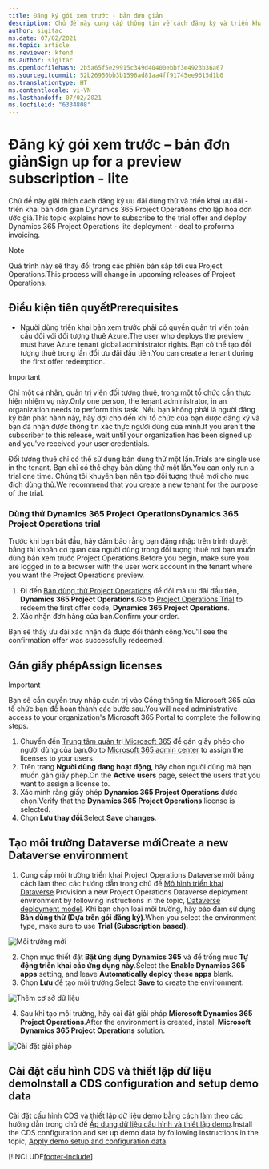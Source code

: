 ```yaml
---
title: Đăng ký gói xem trước - bản đơn giản
description: Chủ đề này cung cấp thông tin về cách đăng ký và triển khai Project Operations Lite – từ thỏa thuận đến lập hóa đơn ước giá.
author: sigitac
ms.date: 07/02/2021
ms.topic: article
ms.reviewer: kfend
ms.author: sigitac
ms.openlocfilehash: 2b5a65f5e29915c349d40400ebbf3e4923b36a67
ms.sourcegitcommit: 52b26950bb3b1596ad81aa4ff91745ee9615d1b0
ms.translationtype: HT
ms.contentlocale: vi-VN
ms.lasthandoff: 07/02/2021
ms.locfileid: "6334808"
---
```

# <a name="sign-up-for-a-preview-subscription---lite"></a><span data-ttu-id="5c599-103">Đăng ký gói xem trước – bản đơn giản</span><span class="sxs-lookup"><span data-stu-id="5c599-103">Sign up for a preview subscription - lite</span></span> 

<span data-ttu-id="5c599-104">Chủ đề này giải thích cách đăng ký ưu đãi dùng thử và triển khai ưu đãi - triển khai bản đơn giản Dynamics 365 Project Operations cho lập hóa đơn ước giá.</span><span class="sxs-lookup"><span data-stu-id="5c599-104">This topic explains how to subscribe to the trial offer and deploy Dynamics 365 Project Operations lite deployment - deal to proforma invoicing.</span></span>

> [!NOTE]
> <span data-ttu-id="5c599-105">Quá trình này sẽ thay đổi trong các phiên bản sắp tới của Project Operations.</span><span class="sxs-lookup"><span data-stu-id="5c599-105">This process will change in upcoming releases of Project Operations.</span></span>

## <a name="prerequisites"></a><span data-ttu-id="5c599-106">Điều kiện tiên quyết</span><span class="sxs-lookup"><span data-stu-id="5c599-106">Prerequisites</span></span>
- <span data-ttu-id="5c599-107">Người dùng triển khai bản xem trước phải có quyền quản trị viên toàn cầu đối với đối tượng thuê Azure.</span><span class="sxs-lookup"><span data-stu-id="5c599-107">The user who deploys the preview must have Azure tenant global administrator rights.</span></span> <span data-ttu-id="5c599-108">Bạn có thể tạo đối tượng thuê trong lần đổi ưu đãi đầu tiên.</span><span class="sxs-lookup"><span data-stu-id="5c599-108">You can create a tenant during the first offer redemption.</span></span>

> [!IMPORTANT]
> <span data-ttu-id="5c599-109">Chỉ một cá nhân, quản trị viên đối tượng thuê, trong một tổ chức cần thực hiện nhiệm vụ này.</span><span class="sxs-lookup"><span data-stu-id="5c599-109">Only one person, the tenant administrator, in an organization needs to perform this task.</span></span> <span data-ttu-id="5c599-110">Nếu bạn không phải là người đăng ký bản phát hành này, hãy đợi cho đến khi tổ chức của bạn được đăng ký và bạn đã nhận được thông tin xác thực người dùng của mình.</span><span class="sxs-lookup"><span data-stu-id="5c599-110">If you aren't the subscriber to this release, wait until your organization has been signed up and you've received your user credentials.</span></span>
> 
> <span data-ttu-id="5c599-111">Đối tượng thuê chỉ có thể sử dụng bản dùng thử một lần.</span><span class="sxs-lookup"><span data-stu-id="5c599-111">Trials are single use in the tenant.</span></span> <span data-ttu-id="5c599-112">Bạn chỉ có thể chạy bản dùng thử một lần.</span><span class="sxs-lookup"><span data-stu-id="5c599-112">You can only run a trial one time.</span></span> <span data-ttu-id="5c599-113">Chúng tôi khuyên bạn nên tạo đối tượng thuê mới cho mục đích dùng thử.</span><span class="sxs-lookup"><span data-stu-id="5c599-113">We recommend that you create a new tenant for the purpose of the trial.</span></span>

### <a name="dynamics-365-project-operations-trial"></a><span data-ttu-id="5c599-114">Dùng thử Dynamics 365 Project Operations</span><span class="sxs-lookup"><span data-stu-id="5c599-114">Dynamics 365 Project Operations trial</span></span> 

<span data-ttu-id="5c599-115">Trước khi bạn bắt đầu, hãy đảm bảo rằng bạn đăng nhập trên trình duyệt bằng tài khoản cơ quan của người dùng trong đối tượng thuê nơi bạn muốn dùng bản xem trước Project Operations.</span><span class="sxs-lookup"><span data-stu-id="5c599-115">Before you begin, make sure you are logged in to a browser with the user work account in the tenant where you want the Project Operations preview.</span></span>

1. <span data-ttu-id="5c599-116">Đi đến [Bản dùng thử Project Operations](https://aka.ms/try-po) để đổi mã ưu đãi đầu tiên, **Dynamics 365 Project Operations**.</span><span class="sxs-lookup"><span data-stu-id="5c599-116">Go to [Project Operations Trial](https://aka.ms/try-po) to redeem the first offer code, **Dynamics 365 Project Operations**.</span></span>
2. <span data-ttu-id="5c599-117">Xác nhận đơn hàng của bạn.</span><span class="sxs-lookup"><span data-stu-id="5c599-117">Confirm your order.</span></span>

  <span data-ttu-id="5c599-118">Bạn sẽ thấy ưu đãi xác nhận đã được đổi thành công.</span><span class="sxs-lookup"><span data-stu-id="5c599-118">You'll see the confirmation offer was successfully redeemed.</span></span>

## <a name="assign-licenses"></a><span data-ttu-id="5c599-119">Gán giấy phép</span><span class="sxs-lookup"><span data-stu-id="5c599-119">Assign licenses</span></span>

> [!IMPORTANT]
> <span data-ttu-id="5c599-120">Bạn sẽ cần quyền truy nhập quản trị vào Cổng thông tin Microsoft 365 của tổ chức bạn để hoàn thành các bước sau.</span><span class="sxs-lookup"><span data-stu-id="5c599-120">You will need administrative access to your organization's Microsoft 365 Portal to complete the following steps.</span></span>


1. <span data-ttu-id="5c599-121">Chuyển đến [Trung tâm quản trị Microsoft 365](https://portal.office.com/) để gán giấy phép cho người dùng của bạn.</span><span class="sxs-lookup"><span data-stu-id="5c599-121">Go to [Microsoft 365 admin center](https://portal.office.com/) to assign the licenses to your users.</span></span>
2. <span data-ttu-id="5c599-122">Trên trang **Người dùng đang hoạt động**, hãy chọn người dùng mà bạn muốn gán giấy phép.</span><span class="sxs-lookup"><span data-stu-id="5c599-122">On the **Active users** page, select the users that you want to assign a license to.</span></span>
3. <span data-ttu-id="5c599-123">Xác minh rằng giấy phép **Dynamics 365 Project Operations** được chọn.</span><span class="sxs-lookup"><span data-stu-id="5c599-123">Verify that the **Dynamics 365 Project Operations** license is selected.</span></span> 
4. <span data-ttu-id="5c599-124">Chọn **Lưu thay đổi**.</span><span class="sxs-lookup"><span data-stu-id="5c599-124">Select **Save changes**.</span></span>

## <a name="create-a-new-dataverse-environment"></a><span data-ttu-id="5c599-125">Tạo môi trường Dataverse mới</span><span class="sxs-lookup"><span data-stu-id="5c599-125">Create a new Dataverse environment</span></span>

1. <span data-ttu-id="5c599-126">Cung cấp môi trường triển khai Project Operations Dataverse mới bằng cách làm theo các hướng dẫn trong chủ đề [Mô hình triển khai Dataverse](lite-deployment.md).</span><span class="sxs-lookup"><span data-stu-id="5c599-126">Provision a new Project Operations Dataverse deployment environment by following instructions in the topic, [Dataverse deployment model](lite-deployment.md).</span></span> <span data-ttu-id="5c599-127">Khi bạn chọn loại môi trường, hãy bảo đảm sử dụng **Bản dùng thử (Dựa trên gói đăng ký)**.</span><span class="sxs-lookup"><span data-stu-id="5c599-127">When you select the environment type, make sure to use **Trial (Subscription based)**.</span></span>

  ![Môi trường mới](./media/19CreateEnvironment.png)

2. <span data-ttu-id="5c599-129">Chọn mục thiết đặt **Bật ứng dụng Dynamics 365** và để trống mục **Tự động triển khai các ứng dụng này**.</span><span class="sxs-lookup"><span data-stu-id="5c599-129">Select the **Enable Dynamics 365 apps** setting, and leave **Automatically deploy these apps** blank.</span></span>  
3. <span data-ttu-id="5c599-130">Chọn **Lưu** để tạo môi trường.</span><span class="sxs-lookup"><span data-stu-id="5c599-130">Select **Save** to create the environment.</span></span>

  ![Thêm cơ sở dữ liệu](./media/20CreateEnvironment1.png)

4. <span data-ttu-id="5c599-132">Sau khi tạo môi trường, hãy cài đặt giải pháp **Microsoft Dynamics 365 Project Operations**.</span><span class="sxs-lookup"><span data-stu-id="5c599-132">After the environment is created, install **Microsoft Dynamics 365 Project Operations** solution.</span></span> 

![Cài đặt giải pháp](./media/21InstallSolution.png)

## <a name="install-a-cds-configuration-and-setup-demo-data"></a><span data-ttu-id="5c599-134">Cài đặt cấu hình CDS và thiết lập dữ liệu demo</span><span class="sxs-lookup"><span data-stu-id="5c599-134">Install a CDS configuration and setup demo data</span></span>

<span data-ttu-id="5c599-135">Cài đặt cấu hình CDS và thiết lập dữ liệu demo bằng cách làm theo các hướng dẫn trong chủ đề [Áp dụng dữ liệu cấu hình và thiết lập demo](lite-apply-demo-setup-config-data.md).</span><span class="sxs-lookup"><span data-stu-id="5c599-135">Install the CDS configuration and set up demo data by following instructions in the topic, [Apply demo setup and configuration data](lite-apply-demo-setup-config-data.md).</span></span>


[!INCLUDE[footer-include](../includes/footer-banner.md)]
